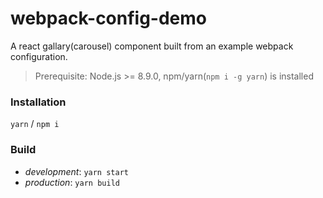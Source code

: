 # webpack-config-demo

A react gallary(carousel) component built from an example webpack configuration.

> Prerequisite: Node.js >= 8.9.0, npm/yarn(`npm i -g yarn`) is installed

### Installation
`yarn` / `npm i`

### Build
- *development*: `yarn start`
- *production*: `yarn build`
